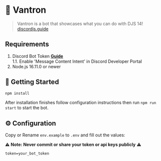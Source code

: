 
# 🤖 Vantron

> Vantron is a bot that showcases what you can do with DJS 14! [discordjs.guide](https://discordjs.guide)

## Requirements

1. Discord Bot Token **[Guide](https://discordjs.guide/preparations/setting-up-a-bot-application.html#creating-your-bot)**  
1.1. Enable 'Message Content Intent' in Discord Developer Portal
2. Node.js 16.11.0 or newer


## 🚀 Getting Started

```sh
npm install
```

After installation finishes follow configuration instructions then run `npm run start` to start the bot.

## ⚙️ Configuration

Copy or Rename `env.example` to `.env` and fill out the values:

⚠️ **Note: Never commit or share your token or api keys publicly** ⚠️

```env
token=your_bot_token
```
